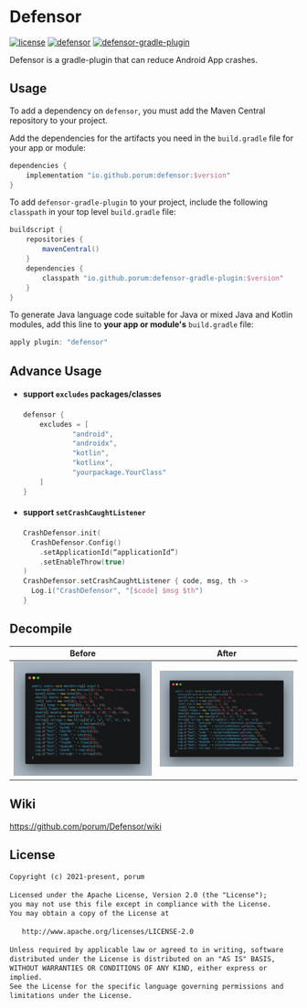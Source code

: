 # Defensor

[![license](https://img.shields.io/badge/license-Apache--2.0-blue.svg)](https://www.apache.org/licenses/LICENSE-2.0)
[![defensor](https://img.shields.io/badge/defensor-1.3.2-brightgreen.svg)](https://search.maven.org/artifact/io.github.porum/defensor/1.3.2/aar)
[![defensor-gradle-plugin](https://img.shields.io/badge/defensor--gradle--plugin-1.3.2-brightgreen.svg)](https://search.maven.org/artifact/io.github.porum/defensor-gradle-plugin/1.3.2/jar)

Defensor is a gradle-plugin that can reduce Android App crashes.

## Usage

To add a dependency on `defensor`, you must add the Maven Central repository to your project.

Add the dependencies for the artifacts you need in the `build.gradle` file for your app or module:

```groovy
dependencies {
    implementation "io.github.porum:defensor:$version"
}
```

To add `defensor-gradle-plugin` to your project, include the following `classpath` in your top level `build.gradle` file:

```groovy
buildscript {
    repositories {
        mavenCentral()
    }
    dependencies {
        classpath "io.github.porum:defensor-gradle-plugin:$version"
    }
}
```

To generate Java language code suitable for Java or mixed Java and Kotlin modules, add this line to **your app or module's** `build.gradle` file:

```groovy
apply plugin: "defensor"
```

## Advance Usage

- #### support `excludes` packages/classes

  ```groovy
  defensor {
      excludes = [
              "android",
              "androidx",
              "kotlin",
              "kotlinx",
              "yourpackage.YourClass"
      ]
  }
  ```

- #### support `setCrashCaughtListener`

  ```kotlin
  CrashDefensor.init(
    CrashDefensor.Config()
      .setApplicationId(“applicationId”)
      .setEnableThrow(true)
  )
  CrashDefensor.setCrashCaughtListener { code, msg, th ->
    Log.i("CrashDefensor", "[$code] $msg $th")
  }
  ```

## Decompile

|             Before             |            After             |
| :----------------------------: | :--------------------------: |
| ![before](./assets/before.png) | ![after](./assets/after.png) |

## Wiki

https://github.com/porum/Defensor/wiki

## License

```
Copyright (c) 2021-present, porum

Licensed under the Apache License, Version 2.0 (the "License");
you may not use this file except in compliance with the License.
You may obtain a copy of the License at

   http://www.apache.org/licenses/LICENSE-2.0

Unless required by applicable law or agreed to in writing, software
distributed under the License is distributed on an "AS IS" BASIS,
WITHOUT WARRANTIES OR CONDITIONS OF ANY KIND, either express or implied.
See the License for the specific language governing permissions and
limitations under the License.
```

